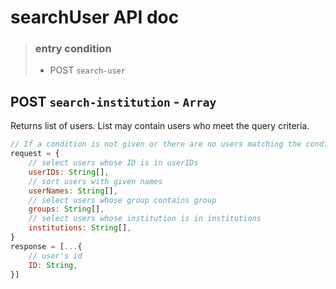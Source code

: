 # searchUser API doc

> ### entry condition
> + POST `search-user`

## POST `search-institution` - `Array`

Returns list of users.
List may contain users who meet the query criteria.

```js
// If a condition is not given or there are no users matching the condition, the condition will not work.
request = {
    // select users whose ID is in userIDs
    userIDs: String[],
    // sort users with given names
    userNames: String[],
    // select users whose group contains group
    groups: String[],
    // select users whose institution is in institutions
    institutions: String[],
}
response = [...{
    // user's id
    ID: String,
}]
```
